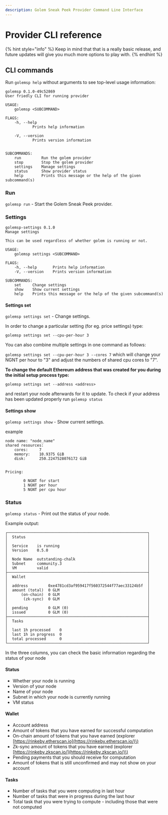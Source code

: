 ```yaml
---
description: Golem Sneak Peek Provider Command Line Interface
---
```


# Provider CLI reference

{% hint style="info" %}
Keep in mind that that is a really basic release, and future updates will give you much more options to play with.
{% endhint %}

## CLI commands

Run `golemsp help` without arguments to see top-level usage information:

```text
golemsp 0.1.0-49c52869
User friedly CLI for running provider

USAGE:
    golemsp <SUBCOMMAND>

FLAGS:
    -h, --help       
            Prints help information

    -V, --version    
            Prints version information


SUBCOMMANDS:
    run         Run the golem provider
    stop        Stop the golem provider
    settings    Manage settings
    status      Show provider status
    help        Prints this message or the help of the given subcommand(s)
```

### Run

`golemsp run` - Start the Golem Sneak Peek provider.

### Settings

```text
golemsp-settings 0.1.0
Manage settings

This can be used regardless of whether golem is running or not.

USAGE:
    golemsp settings <SUBCOMMAND>

FLAGS:
    -h, --help       Prints help information
    -V, --version    Prints version information

SUBCOMMANDS:
    set     Change settings
    show    Show current settings
    help    Prints this message or the help of the given subcommand(s)
```

#### Settings set

`golemsp settings set` - Change settings.

In order to change a particular setting \(for eg. price settings\) type:

`golemsp settings set --cpu-per-hour 3`

You can also combine multiple settings in one command as follows:

`golemsp settings set --cpu-per-hour 3 --cores 7` which will change your NGNT per hour to "3" and adjust the numbers of shared cpu cores to "7".

**To change the default Ethereum address that was created for you during the initial setup process type:**

`golemsp settings set --address <address>`

and restart your node afterwards for it to update. To check if your address has been updated properly run `golemsp status`

#### Settings show

`golemsp settings show` - Show current settings.

example

```text
node name: "node_name"
shared resources:
    cores:     7
    memory:    10.9375 GiB
    disk:      250.2247528076172 GiB


Pricing:

        0 NGNT for start
        1 NGNT per hour
        5 NGNT per cpu hour
```

### Status

`golemsp status` - Print out the status of your node.

Example output:

```text
┌──────────────────────────────────────────────────────────────┐
│  Status                                                      │
│                                                              │
│  Service    is running                                       │
│  Version    0.5.0                                            │
│                                                              │
│  Node Name  outstanding-chalk                                │
│  Subnet     community.3                                      │
│  VM         valid                                            │
├──────────────────────────────────────────────────────────────┤
│  Wallet                                                      │
│                                                              │
│  address         0xe4781cd3af959417f560372544f77aec33124b5f  │
│  amount (total)  0 GLM                                       │
│      (on-chain)  0 GLM                                       │
│       (zk-sync)  0 GLM                                       │
│                                                              │
│  pending         0 GLM (0)                                   │
│  issued          0 GLM (0)                                   │
├──────────────────────────────────────────────────────────────┤
│  Tasks                                                       │
│                                                              │
│  last 1h processed    0                                      │
│  last 1h in progress  0                                      │
│  total processed      0                                      │
└──────────────────────────────────────────────────────────────┘

```

In the three columns, you can check the basic information regarding the status of your node

#### Status

* Whether your node is running
* Version of your node
* Name of your node
* Subnet in which your node is currently running
* VM status

#### Wallet

* Account address
* Amount of tokens that you have earned for successful computation
* On-chain amount of tokens that you have earned \(explorer [https://rinkeby.etherscan.io](https://rinkeby.etherscan.io/)\)
* Zk-sync amount of tokens that you have earned \(explorer [https://rinkeby.zkscan.io/](https://rinkeby.zkscan.io/)\)
* Pending payments that you should receive for computation
* Amount of tokens that is still unconfirmed and may not show on your account 

#### Tasks

* Number of tasks that you were computing in last hour
* Number of tasks that were in progress during the last hour
* Total task that you were trying to compute - including those that were not computed

